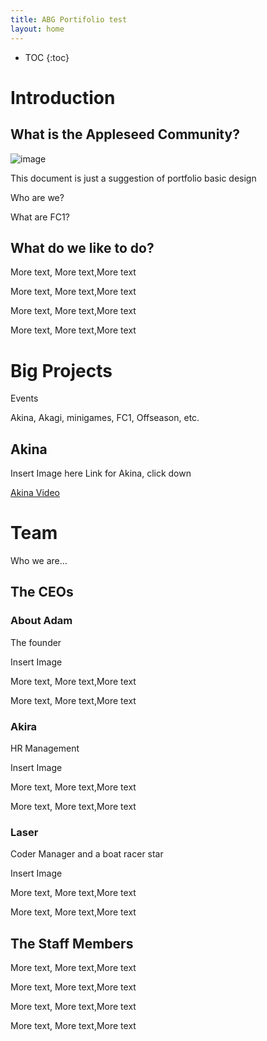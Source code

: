 ```yaml
---
title: ABG Portifolio test
layout: home
---
```


* TOC
{:toc}

# Introduction

## What is the Appleseed Community?

![image](https://user-images.githubusercontent.com/96582306/205429154-3873b6b2-c31e-4f78-856d-cb7b0b09f015.png)

This document is just a suggestion of portfolio basic design

Who are we?

What are FC1?

## What do we like to do?

More text, More text,More text

More text, More text,More text

More text, More text,More text

More text, More text,More text

# Big Projects

Events

Akina, Akagi, minigames, FC1, Offseason, etc.

## Akina

Insert Image here Link for Akina, click down

[Akina Video](https://www.youtube.com/watch?v=moPjqLGlNQ8)

# Team

Who we are…

## The CEOs

### About Adam

The founder

Insert Image

More text, More text,More text

More text, More text,More text

### Akira

HR Management

Insert Image

More text, More text,More text

More text, More text,More text

### Laser
Coder Manager and a boat racer star

Insert Image

More text, More text,More text

More text, More text,More text

## The Staff Members

More text, More text,More text

More text, More text,More text

More text, More text,More text

More text, More text,More text


<script src="https://giscus.app/client.js"
        data-repo="formulacraftone/giscus-comments"
        data-repo-id="R_kgDOHvENWA"
        data-category="Announcements"
        data-category-id="DIC_kwDOHvENWM4CQgA9"
        data-mapping="url"
        data-strict=1
        data-reactions-enabled=0
        data-emit-metadata=0
        data-input-position="top"
        data-theme=light
        data-lang=en
        data-loading=eager
        crossorigin=anonymous
        async>
</script>

